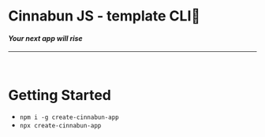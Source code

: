 # **Cinnabun JS - template CLI**🥧

#### _Your next app will rise_

---

<br >

# Getting Started

- `npm i -g create-cinnabun-app`
- `npx create-cinnabun-app`
